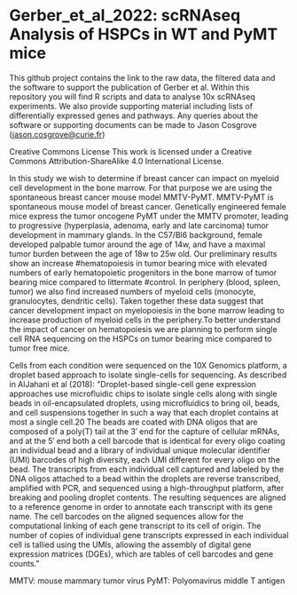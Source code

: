 # Gerber_et_al_2022: scRNAseq Analysis of HSPCs in WT and PyMT mice


This github project contains the link to the raw data, the filtered data and the software to support the publication of Gerber et al. Within this repository you will find R scripts and data to analyse 10x scRNAseq experiments. We also provide supporting material including lists of differentially expressed genes and pathways. Any queries about the software or supporting documents can be made to Jason Cosgrove (jason.cosgrove@curie.fr)

Creative Commons License
This work is licensed under a Creative Commons Attribution-ShareAlike 4.0 International License.


In this study we wish to determine if breast cancer can impact on myeloid cell development in the bone marrow. For that purpose we are using the spontaneous breast cancer mouse model MMTV-PyMT. MMTV-PyMT is spontaneous mouse model of breast cancer. Genetically engineered female mice express the tumor oncogene PyMT under the MMTV promoter, leading to progressive (hyperplasia, adenoma, early and late carcinoma) tumor development in mammary glands. In the C57/Bl6 background, female developed palpable tumor around the age of 14w, and have a maximal tumor burden between the age of 18w to 25w old. Our preliminary results show an increase #hematopoiesis in tumor bearing mice with elevated numbers of early hematopoietic progenitors in the bone marrow of tumor bearing mice compared to littermate #control. In periphery (blood, spleen, tumor) we also find increased numbers of myeloid cells (monocyte, granulocytes, dendritic cells). Taken together these data suggest that cancer development impact on myelopoiesis in the bone marrow leading to increase production of myeloid cells in the periphery.To better understand the impact of cancer on hematopoiesis we are planning to perform single cell RNA sequencing on the HSPCs on tumor bearing mice compared to tumor free mice.

Cells from each condition were sequenced on the 10X Genomics platform, a droplet based approach to isolate single-cells for sequencing. As described in AlJahani et al (2018): "Droplet-based single-cell gene expression approaches use microfluidic chips to isolate single cells along with single beads in oil-encapsulated droplets, using microfluidics to bring oil, beads, and cell suspensions together in such a way that each droplet contains at most a single cell.20 The beads are coated with DNA oligos that are composed of a poly(T) tail at the 3′ end for the capture of cellular mRNAs, and at the 5′ end both a cell barcode that is identical for every oligo coating an individual bead and a library of individual unique molecular identifier (UMI) barcodes of high diversity, each UMI different for every oligo on the bead. The transcripts from each individual cell captured and labeled by the DNA oligos attached to a bead within the droplets are reverse transcribed, amplified with PCR, and sequenced using a high-throughput platform, after breaking and pooling droplet contents. The resulting sequences are aligned to a reference genome in order to annotate each transcript with its gene name. The cell barcodes on the aligned sequences allow for the computational linking of each gene transcript to its cell of origin. The number of copies of individual gene transcripts expressed in each individual cell is tallied using the UMIs, allowing the assembly of digital gene expression matrices (DGEs), which are tables of cell barcodes and gene counts."
  
 MMTV: mouse mammary tumor virus
 PyMT: Polyomavirus middle T antigen
